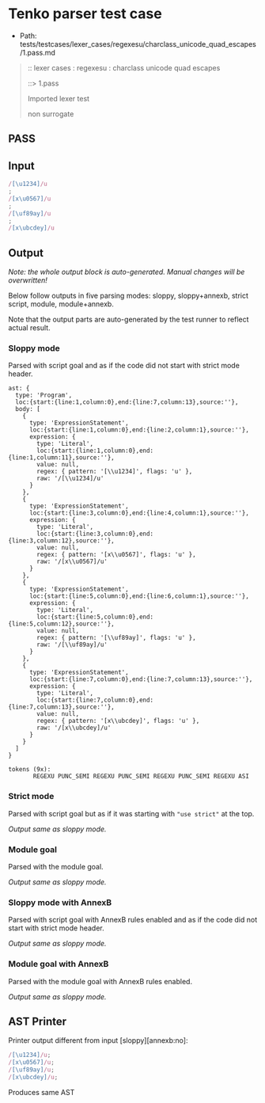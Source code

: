 # Tenko parser test case

- Path: tests/testcases/lexer_cases/regexesu/charclass_unicode_quad_escapes/1.pass.md

> :: lexer cases : regexesu : charclass unicode quad escapes
>
> ::> 1.pass
>
> Imported lexer test
>
> non surrogate

## PASS

## Input

`````js
/[\u1234]/u
;
/[x\u0567]/u
;
/[\uf89ay]/u
;
/[x\ubcdey]/u
`````

## Output

_Note: the whole output block is auto-generated. Manual changes will be overwritten!_

Below follow outputs in five parsing modes: sloppy, sloppy+annexb, strict script, module, module+annexb.

Note that the output parts are auto-generated by the test runner to reflect actual result.

### Sloppy mode

Parsed with script goal and as if the code did not start with strict mode header.

`````
ast: {
  type: 'Program',
  loc:{start:{line:1,column:0},end:{line:7,column:13},source:''},
  body: [
    {
      type: 'ExpressionStatement',
      loc:{start:{line:1,column:0},end:{line:2,column:1},source:''},
      expression: {
        type: 'Literal',
        loc:{start:{line:1,column:0},end:{line:1,column:11},source:''},
        value: null,
        regex: { pattern: '[\\u1234]', flags: 'u' },
        raw: '/[\\u1234]/u'
      }
    },
    {
      type: 'ExpressionStatement',
      loc:{start:{line:3,column:0},end:{line:4,column:1},source:''},
      expression: {
        type: 'Literal',
        loc:{start:{line:3,column:0},end:{line:3,column:12},source:''},
        value: null,
        regex: { pattern: '[x\\u0567]', flags: 'u' },
        raw: '/[x\\u0567]/u'
      }
    },
    {
      type: 'ExpressionStatement',
      loc:{start:{line:5,column:0},end:{line:6,column:1},source:''},
      expression: {
        type: 'Literal',
        loc:{start:{line:5,column:0},end:{line:5,column:12},source:''},
        value: null,
        regex: { pattern: '[\\uf89ay]', flags: 'u' },
        raw: '/[\\uf89ay]/u'
      }
    },
    {
      type: 'ExpressionStatement',
      loc:{start:{line:7,column:0},end:{line:7,column:13},source:''},
      expression: {
        type: 'Literal',
        loc:{start:{line:7,column:0},end:{line:7,column:13},source:''},
        value: null,
        regex: { pattern: '[x\\ubcdey]', flags: 'u' },
        raw: '/[x\\ubcdey]/u'
      }
    }
  ]
}

tokens (9x):
       REGEXU PUNC_SEMI REGEXU PUNC_SEMI REGEXU PUNC_SEMI REGEXU ASI
`````

### Strict mode

Parsed with script goal but as if it was starting with `"use strict"` at the top.

_Output same as sloppy mode._

### Module goal

Parsed with the module goal.

_Output same as sloppy mode._

### Sloppy mode with AnnexB

Parsed with script goal with AnnexB rules enabled and as if the code did not start with strict mode header.

_Output same as sloppy mode._

### Module goal with AnnexB

Parsed with the module goal with AnnexB rules enabled.

_Output same as sloppy mode._

## AST Printer

Printer output different from input [sloppy][annexb:no]:

````js
/[\u1234]/u;
/[x\u0567]/u;
/[\uf89ay]/u;
/[x\ubcdey]/u;
````

Produces same AST
